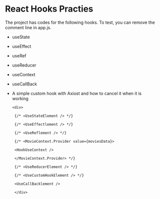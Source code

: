 
# React Hooks Practies

The project has codes for the following hooks. To test, you can remove the comment line in app.js.

 - useState
 - useEffect
 - useRef
 - useReducer
 - useContext
 - useCallBack
 - A simple custom hook with Axiost and how to cancel it when it is
   working

 

       <div>
        
        {/* <UseStateElement /> */}
        
        {/* <UseEffectlement /> */}
        
        {/* <UseReflement /> */}
        
        {/* <MovieContext.Provider value={moviesData}>
        
        <HookUseContext />
        
        </MovieContext.Provider> */}
        
        {/* <UseReducerElement /> */}
        
        {/* <UseCustomHookElement /> */}
        
        <UseCallBacklement />
        
        </div>
